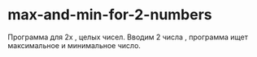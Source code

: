 # max-and-min-for-2-numbers

Программа для 2х , целых чисел. Вводим 2 числа , программа ищет максимальное и минимальное число.
